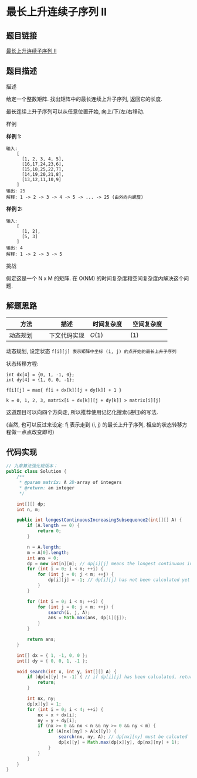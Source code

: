 
#  最长上升连续子序列 II

## 题目链接

[最长上升连续子序列 II](https://www.lintcode.com/problem/398/?_from=collection&fromId=161)

## 题目描述

描述

给定一个整数矩阵. 找出矩阵中的最长连续上升子序列, 返回它的长度.

最长连续上升子序列可以从任意位置开始, 向上/下/左/右移动.

样例

**样例 1:**

```
输入: 
    [
      [1, 2, 3, 4, 5],
      [16,17,24,23,6],
      [15,18,25,22,7],
      [14,19,20,21,8],
      [13,12,11,10,9]
    ]
输出: 25
解释: 1 -> 2 -> 3 -> 4 -> 5 -> ... -> 25 (由外向内螺旋)
```

**样例 2:**

```
输入: 
    [
      [1, 2],
      [5, 3]
    ]
输出: 4
解释: 1 -> 2 -> 3 -> 5
```

挑战

假定这是一个 N x M 的矩阵. 在 O(NM) 的时间复杂度和空间复杂度内解决这个问题.



## 解题思路

| <div style="width:70pt">方法</div>  |描述 |<div style="width:70pt">时间复杂度</div> |<div style="width:70pt">空间复杂度</div>|
|---|---|---|---|
| 动态规划 | 下文代码实现  | $O(1)$|$(1)$|

动态规划, 设定状态 `f[i][j] 表示矩阵中坐标 (i, j) 的点开始的最长上升子序列`

状态转移方程:

```
int dx[4] = {0, 1, -1, 0};
int dy[4] = {1, 0, 0, -1};

f[i][j] = max{ f[i + dx[k]][j + dy[k]] + 1 }

k = 0, 1, 2, 3, matrix[i + dx[k]][j + dy[k]] > matrix[i][j]
```

这道题目可以向四个方向走, 所以推荐使用记忆化搜索(递归)的写法.

(当然, 也可以反过来设定: f[i](https://www.jiuzhang.com/problem/longest-continuous-increasing-subsequence-ii/) 表示走到 (i, j) 的最长上升子序列, 相应的状态转移方程做一点点改变即可)

## 代码实现

```java
// 九章算法强化班版本：
public class Solution {
    /**
     * @param matrix: A 2D-array of integers
     * @return: an integer
     */

    int[][] dp;
    int n, m;

    public int longestContinuousIncreasingSubsequence2(int[][] A) {
        if (A.length == 0) {
            return 0;
        }

        n = A.length;
        m = A[0].length;
        int ans = 0;
        dp = new int[n][m]; // dp[i][j] means the longest continuous increasing path from (i,j)
        for (int i = 0; i < n; ++i) {
            for (int j = 0; j < m; ++j) {
                dp[i][j] = -1; // dp[i][j] has not been calculated yet
            }
        }

        for (int i = 0; i < n; ++i) {
            for (int j = 0; j < m; ++j) {
                search(i, j, A);
                ans = Math.max(ans, dp[i][j]);
            }
        }

        return ans;
    }

    int[] dx = { 1, -1, 0, 0 };
    int[] dy = { 0, 0, 1, -1 };

    void search(int x, int y, int[][] A) {
        if (dp[x][y] != -1) { // if dp[i][j] has been calculated, return directly
            return;
        }

        int nx, ny;
        dp[x][y] = 1;
        for (int i = 0; i < 4; ++i) {
            nx = x + dx[i];
            ny = y + dy[i];
            if (nx >= 0 && nx < n && ny >= 0 && ny < m) {
                if (A[nx][ny] > A[x][y]) {
                    search(nx, ny, A); // dp[nx][ny] must be calcuted
                    dp[x][y] = Math.max(dp[x][y], dp[nx][ny] + 1);
                }
            }
        }
    }
}
```

